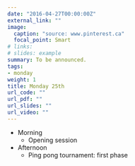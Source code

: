 ```yaml
---
date: "2016-04-27T00:00:00Z"
external_link: ""
image:
  caption: "source: www.pinterest.ca"
  focal_point: Smart
# links:
# slides: example
summary: To be announced.
tags:
- monday
weight: 1
title: Monday 25th
url_code: ""
url_pdf: ""
url_slides: ""
url_video: ""
---
```


* Morning
    - Opening session
* Afternoon
    - Ping pong tournament: first phase